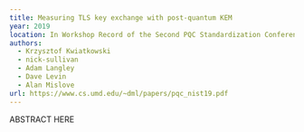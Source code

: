 ```yaml
---
title: Measuring TLS key exchange with post-quantum KEM
year: 2019
location: In Workshop Record of the Second PQC Standardization Conference. 2019.
authors:
  - Krzysztof Kwiatkowski
  - nick-sullivan
  - Adam Langley
  - Dave Levin
  - Alan Mislove
url: https://www.cs.umd.edu/~dml/papers/pqc_nist19.pdf
---
```


ABSTRACT HERE